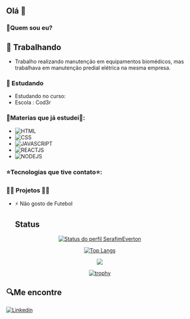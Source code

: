 ## Olá 👋

### 🤔Quem sou eu?

## 🔭 Trabalhando
- Trabalho realizando manutenção em equipamentos biomédicos,
  mas trabalhava em manutenção predial elétrica na mesma empresa.

### 🌱 Estudando
- Estudando no curso:
- Escola : Cod3r

### 🌟Materias que já estudei🌟:
  -  ![HTML](https://img.shields.io/badge/HTML5-E34F26?style=for-the-badge&logo=html5&logoColor=white)
  -  ![CSS](https://img.shields.io/badge/CSS3-1572B6?style=for-the-badge&logo=css3&logoColor=white)
  -  ![JAVASCRIPT](https://img.shields.io/badge/JavaScript-323330?style=for-the-badge&logo=javascript&logoColor=F7DF1E)
  -  ![REACTJS](https://img.shields.io/badge/React-20232A?style=for-the-badge&logo=react&logoColor=61DAFB)
  -  ![NODEJS](https://img.shields.io/badge/Node%20js-339933?style=for-the-badge&logo=nodedotjs&logoColor=white)

### ⭐Tecnologias que tive contato⭐:

 
### 👷‍♂️ Projetos 👷‍♂️
  
- ⚡ Não gosto de Futebol

  ## Status

<div align="center">
  
  [![Status do perfil SerafimEverton](https://github-readme-stats.vercel.app/api?username=SerafimEverton&hide=prs,issues,contribs&show_icons=true&theme=dracula)](https://github.com/SerafimEverton/github-readme-stats)

  [![Top Langs](https://github-readme-stats.vercel.app/api/top-langs/?username=SerafimEverton&theme=dracula&layout=compact)](https://github.com/SerafimEverton/github-readme-stats)

![](http://github-profile-summary-cards.vercel.app/api/cards/profile-details?username=SerafimEverton&theme=dracula)

[![trophy](https://github-profile-trophy.vercel.app/?username=serafimEverton&theme=onedark&rank=C,B,A,AA,AAA,S&margin-w=15&column=2)](https://github.com/ryo-ma/github-profile-trophy)

</div>

## 🔍Me encontre

[![Linkedin](https://img.shields.io/badge/LinkedIn-0077B5?style=for-the-badge&logo=linkedin&logoColor=white)](https://www.linkedin.com/in/everton-da-silva-serafim-1b0353117)




